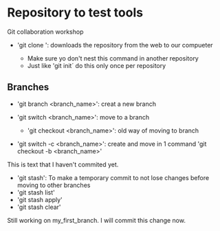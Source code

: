 # Repository to test tools 

Git collaboration workshop

- 'git clone <URL>': downloads the repository from the web to our compueter
	- Make sure yo don't nest this command in another repository
	- Just like 'git init´ do this only once per repository

## Branches

- 'git branch <branch_name>': creat a new branch
- 'git switch <branch_name>': move to a branch
	- 'git checkout <branch_name>': old way of moving to branch

- 'git switch -c <branch_name>': create and move in 1 command
	'git checkout -b <branch_name>'

This is text that I haven't commited yet.

- 'git stash': To make a temporary commit to not lose changes before moving to other branches
- 'git stash list'
- 'git stash apply'
- 'git stash clear'

Still working on my_first_branch.  I will commit this change now.
